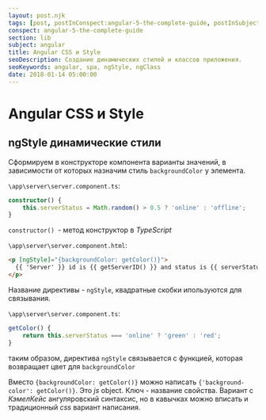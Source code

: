 ```yaml
---
layout: post.njk
tags: [post, postInConspect:angular-5-the-complete-guide, postInSubject:angular, postInSection:lib]
conspect: angular-5-the-complete-guide
section: lib
subject: angular
title: Angular CSS и Style
seoDescription: Создание динамических стилей и классов приложения.
seoKeywords: angular, spa, ngStyle, ngClass
date: 2018-01-14 05:00:00
---
```

# Angular CSS и Style

## ngStyle динамические стили

Сформируем в конструкторе компонента варианты значений, в зависимости от которых назначим стиль `backgroundColor` у элемента.

`\app\server\server.component.ts`:

```typescript
constructor() {
    this.serverStatus = Math.random() > 0.5 ? 'online' : 'offline';
}
```

`constructor() `- метод конструктор в *TypeScript*

`\app\server\server.component.html`:

```html
<p [ngStyle]="{backgroundColor: getColor()}">
  {{ 'Server' }} id is {{ getServerID() }} and status is {{ serverStatus }}
</p>
```

Название директивы - `ngStyle`, квадратные скобки ипользуются для связывания.

`\app\server\server.component.ts`:

```typescript
getColor() {
    return this.serverStatus === 'online' ? 'green' : 'red';
}
```

таким образом, директива `ngStyle` связывается с функцией, которая возвращает цвет для `backgroundColor`

Вместо `{backgroundColor: getColor()}` можно написать `{'background-color': getColor()}`. Это *js* object. Ключ - название свойства. Вариант с *КэмелКейс* ангуляровский синтаксис, но в кавычках можно вписать и традиционный *css* вариант написания.